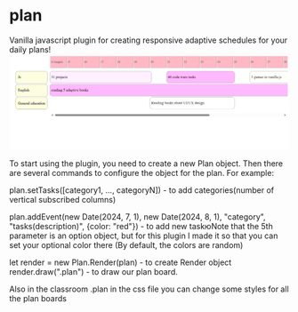 # plan
Vanilla javascript plugin for creating responsive adaptive schedules for your daily plans!
![how it Looks](https://github.com/vasayShinkar/plan/blob/main/image.png)


To start using the plugin, you need to create a new Plan object.  Then there are several commands to configure the object for the plan. For example:

plan.setTasks([category1, ..., categoryN]) - to add categories(number of vertical subscribed columns)


plan.addEvent(new Date(2024, 7, 1), new Date(2024, 8, 1), "category", "tasks(description)", {color: "red"}) - to add new taskюNote that the 5th parameter is an option object, but for this plugin I made it so that you can set your optional color there (By default, the colors are random)


let render = new Plan.Render(plan) - to create Render object
render.draw(".plan") - to draw our plan board.


Also in the classroom .plan in the css file you can change some styles for all the plan boards


